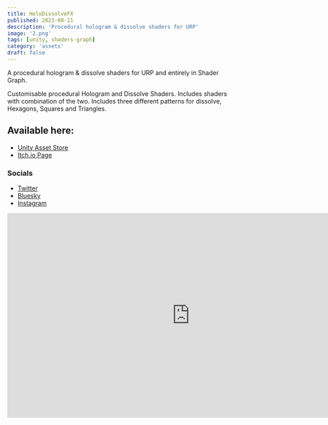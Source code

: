 ```yaml
---
title: HoloDissolveFX
published: 2023-08-11
description: 'Procedural hologram & dissolve shaders for URP'
image: '2.png'
tags: [unity, shaders-graph]
category: 'assets'
draft: false 
---
```

A procedural hologram & dissolve shaders for URP and entirely in Shader Graph.

Customisable procedural Hologram and Dissolve Shaders. Includes shaders with combination of the two. Includes three different patterns for dissolve, Hexagons, Squares and Triangles.

## Available here:
* [Unity Asset Store](https://assetstore.unity.com/packages/vfx/shaders/holodissolvefx-holograms-dissolve-urp-25)
* [Itch.io Page](https://chippalrus.itch.io/hologram-dissolve)

### Socials
* [Twitter](https://twitter.com/chippalrus_)
* [Bluesky](https://chippalrus.bsky.social)
* [Instagram](https://www.instagram.com/chippalrus)

<iframe width="832" height="468" src="https://www.youtube.com/embed/8Ekd7AMYCKA" title="Minimal Lipsync (Unity 2021.1.16f1)" frameborder="0" allow="accelerometer; autoplay; clipboard-write; encrypted-media; gyroscope; picture-in-picture; web-share" allowfullscreen></iframe>